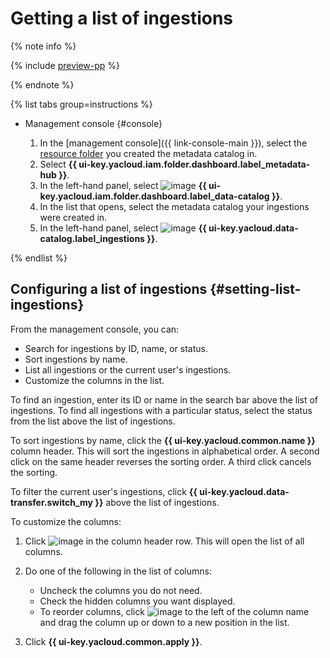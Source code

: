 # Getting a list of ingestions


{% note info %}

{% include [preview-pp](../../../_includes/preview-pp.md) %}

{% endnote %}


{% list tabs group=instructions %}

- Management console {#console}

  1. In the [management console]({{ link-console-main }}), select the [resource folder](../../../resource-manager/concepts/resources-hierarchy.md#folder) you created the metadata catalog in.
  1. Select **{{ ui-key.yacloud.iam.folder.dashboard.label_metadata-hub }}**.
  1. In the left-hand panel, select ![image](../../../_assets/console-icons/folder-magnifier.svg) **{{ ui-key.yacloud.iam.folder.dashboard.label_data-catalog }}**.
  1. In the list that opens, select the metadata catalog your ingestions were created in.
  1. In the left-hand panel, select ![image](../../../_assets/console-icons/arrow-up-from-square.svg) **{{ ui-key.yacloud.data-catalog.label_ingestions }}**.

{% endlist %}

## Configuring a list of ingestions {#setting-list-ingestions}

From the management console, you can:

* Search for ingestions by ID, name, or status.
* Sort ingestions by name.
* List all ingestions or the current user's ingestions.
* Customize the columns in the list.

To find an ingestion, enter its ID or name in the search bar above the list of ingestions. To find all ingestions with a particular status, select the status from the list above the list of ingestions.

To sort ingestions by name, click the **{{ ui-key.yacloud.common.name }}** column header. This will sort the ingestions in alphabetical order. A second click on the same header reverses the sorting order. A third click cancels the sorting.

To filter the current user's ingestions, click **{{ ui-key.yacloud.data-transfer.switch_my }}** above the list of ingestions.

To customize the columns:

1. Click ![image](../../../_assets/console-icons/gear.svg) in the column header row. This will open the list of all columns.
1. Do one of the following in the list of columns:

    * Uncheck the columns you do not need.
    * Check the hidden columns you want displayed.
    * To reorder columns, click ![image](../../../_assets/console-icons/grip.svg) to the left of the column name and drag the column up or down to a new position in the list.

1. Click **{{ ui-key.yacloud.common.apply }}**.
